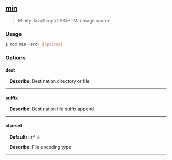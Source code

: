 ## <a href="#min" name="min">min</a>
> Minify JavaScript/CSS/HTML/Image source

### Usage

```sh
$ mod min <src> [options]
```

### Options

#### dest


<p> <b>&nbsp;&nbsp;&nbsp;&nbsp;Describe:</b> Destination directory or file</p>
<hr>

#### suffix


<p> <b>&nbsp;&nbsp;&nbsp;&nbsp;Describe:</b> Destination file suffix append</p>
<hr>

#### charset

<p> <b>&nbsp;&nbsp;&nbsp;&nbsp;Default:</b> <code>utf-8</code></p>
<p> <b>&nbsp;&nbsp;&nbsp;&nbsp;Describe:</b> File encoding type</p>
<hr>







